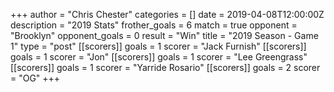 +++
author = "Chris Chester"
categories = []
date = 2019-04-08T12:00:00Z
description = "2019 Stats"
frother_goals = 6
match = true
opponent = "Brooklyn"
opponent_goals = 0
result = "Win"
title = "2019 Season - Game 1"
type = "post"
[[scorers]]
goals = 1
scorer = "Jack Furnish"
[[scorers]]
goals = 1
scorer = "Jon"
[[scorers]]
goals = 1
scorer = "Lee Greengrass"
[[scorers]]
goals = 1
scorer = "Yarride Rosario"
[[scorers]]
goals = 2
scorer = "OG"
+++